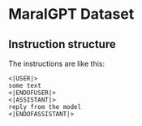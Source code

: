 # MaralGPT Dataset

## Instruction structure

The instructions are like this:

```
<|USER|>
some text
<|ENDOFUSER|>
<|ASSISTANT|>
reply from the model
<|ENDOFASSISTANT|>
```

